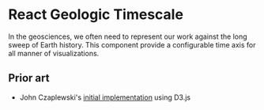 # React Geologic Timescale

In the geosciences, we often need to represent our work against the long sweep
of Earth history. This component provide a configurable time axis for all manner
of visualizations.

## Prior art

- John Czaplewski's [initial implementation](http://bl.ocks.org/jczaplew/7546689) using D3.js
